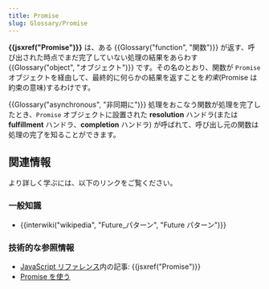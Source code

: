 ```yaml
---
title: Promise
slug: Glossary/Promise
---
```


**{{jsxref("Promise")}}** は、ある {{Glossary("function", "関数")}} が返す、呼び出された時点でまだ完了していない処理の結果をあらわす {{Glossary("object", "オブジェクト")}} です。その名のとおり、関数が `Promise` オブジェクトを経由して、最終的に何らかの結果を返すことを*約束*(Promise は約束の意味)するわけです。

{{Glossary("asynchronous", "非同期に")}} 処理をおこなう関数が処理を完了したとき、`Promise` オブジェクトに設置された **resolution** ハンドラ(または **fulfillment** ハンドラ、**completion** ハンドラ) が呼ばれて、呼び出し元の関数は処理の完了を知ることができます。

## 関連情報

より詳しく学ぶには、以下のリンクをご覧ください。

### 一般知識

- {{interwiki("wikipedia", "Future_パターン", "Future パターン")}}

### 技術的な参照情報

- [JavaScript リファレンス](/ja/docs/Web/JavaScript/Reference)内の記事: {{jsxref("Promise")}}
- [Promise を使う](/ja/docs/Web/JavaScript/Guide/Using_promises)
